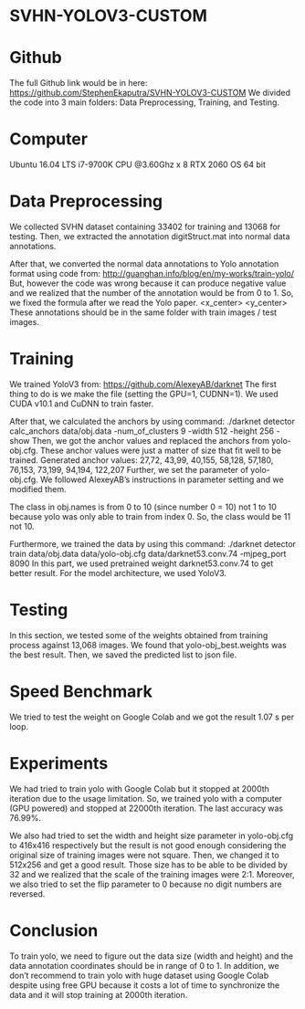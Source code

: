 # SVHN-YOLOV3-CUSTOM

# Github
The full Github link would be in here: https://github.com/StephenEkaputra/SVHN-YOLOV3-CUSTOM
We divided the code into 3 main folders: Data Preprocessing, Training, and Testing.

# Computer
Ubuntu 16.04 LTS
i7-9700K CPU @3.60Ghz x 8
RTX 2060
OS 64 bit

# Data Preprocessing
We collected SVHN dataset containing 33402 for training and 13068 for testing. Then, we extracted the annotation digitStruct.mat into normal data annotations.

After that, we converted the normal data annotations to Yolo annotation format using code from: http://guanghan.info/blog/en/my-works/train-yolo/
But, however the code was wrong because it can produce negative value and we realized that the number of the annotation would be from 0 to 1. So, we fixed the formula after we read the Yolo paper. 
<class> <x_center> <y_center> <width> <height>
These annotations should be in the same folder with train images / test images.

# Training
We trained YoloV3 from: https://github.com/AlexeyAB/darknet
The first thing to do is we make the file (setting the GPU=1, CUDNN=1). We used CUDA v10.1 and CuDNN to train faster.

After that, we calculated the anchors by using command: 
./darknet detector calc_anchors data/obj.data -num_of_clusters 9 -width 512 -height 256 -show
Then, we got the anchor values and replaced the anchors from yolo-obj.cfg. These anchor values were just a matter of size that fit well to be trained.
Generated anchor values:
27,72, 43,99, 40,155, 58,128, 57,180, 76,153, 73,199, 94,194, 122,207
Further, we set the parameter of yolo-obj.cfg. We followed AlexeyAB’s instructions in parameter setting and we modified them.
 
The class in obj.names is from 0 to 10 (since number 0 = 10) not 1 to 10 because yolo was only able to train from index 0. So, the class would be 11 not 10.

Furthermore, we trained the data by using this command:
./darknet detector train data/obj.data data/yolo-obj.cfg data/darknet53.conv.74 -mjpeg_port 8090
In this part, we used pretrained weight darknet53.conv.74 to get better result. For the model architecture, we used YoloV3.

# Testing
In this section, we tested some of the weights obtained from training process against 13,068 images. We found that yolo-obj_best.weights was the best result. Then, we saved the predicted list to json file.
 
# Speed Benchmark
We tried to test the weight on Google Colab and we got the result 1.07 s per loop.
 
# Experiments
We had tried to train yolo with Google Colab but it stopped at 2000th iteration due to the usage limitation. So, we trained yolo with a computer (GPU powered) and stopped at 22000th iteration. The last accuracy was 76.99%.
 
We also had tried to set the width and height size parameter in yolo-obj.cfg to 416x416 respectively but the result is not good enough considering the original size of training images were not square. Then, we changed it to 512x256 and get a good result. Those size has to be able to be divided by 32 and we realized that the scale of the training images were 2:1. Moreover, we also tried to set the flip parameter to 0 because no digit numbers are reversed.
 	 	 	 	 
# Conclusion
To train yolo, we need to figure out the data size (width and height) and the data annotation coordinates should be in range of 0 to 1. In addition, we don’t recommend to train yolo with huge dataset using Google Colab despite using free GPU because it costs a lot of time to synchronize the data and it will stop training at 2000th iteration.
